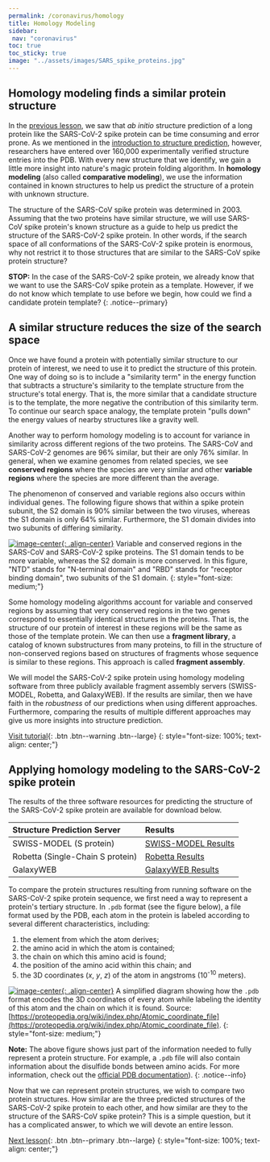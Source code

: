 ```yaml
---
permalink: /coronavirus/homology
title: Homology Modeling
sidebar:
 nav: "coronavirus"
toc: true
toc_sticky: true
image: "../assets/images/SARS_spike_proteins.jpg"
---
```


## Homology modeling finds a similar protein structure

In the [previous lesson](ab_initio), we saw that *ab initio* structure prediction of a long protein like the SARS-CoV-2 spike protein can be time consuming and error prone. As we mentioned in the [introduction to structure prediction](structure_intro), however, researchers have entered over 160,000 experimentally verified structure entries into the PDB. With every new structure that we identify, we gain a little more insight into nature's magic protein folding algorithm. In **homology modeling** (also called **comparative modeling**), we use the information contained in known structures to help us predict the structure of a protein with unknown structure.

The structure of the SARS-CoV spike protein was determined in 2003. Assuming that the two proteins have similar structure, we will use SARS-CoV spike protein's known structure as a guide to help us predict the structure of the SARS-CoV-2 spike protein. In other words, if the search space of all conformations of the SARS-CoV-2 spike protein is enormous, why not restrict it to those structures that are similar to the SARS-CoV spike protein structure?

**STOP:** In the case of the SARS-CoV-2 spike protein, we already know that we want to use the SARS-CoV spike protein as a template. However, if we do not know which template to use before we begin, how could we find a candidate protein template?
{: .notice--primary}

## A similar structure reduces the size of the search space

Once we have found a protein with potentially similar structure to our protein of interest, we need to use it to predict the structure of this protein. One way of doing so is to include a "similarity term" in the energy function that subtracts a structure's similarity to the template structure from the structure's total energy. That is, the more similar that a candidate structure is to the template, the more negative the contribution of this similarity term. To continue our search space analogy, the template protein "pulls down" the energy values of nearby structures like a gravity well.

Another way to perform homology modeling is to account for variance in similarity across different regions of the two proteins. The SARS-CoV and SARS-CoV-2 genomes are 96% similar, but their are only 76% similar. In general, when we examine genomes from related species, we see **conserved regions** where the species are very similar and other **variable regions** where the species are more different than the average.

The phenomenon of conserved and variable regions also occurs within individual genes. The following figure shows that within a spike protein subunit, the S2 domain is 90% similar between the two viruses, whereas the S1 domain is only 64% similar. Furthermore, the S1 domain divides into two subunits of differing similarity.

[![image-center](../assets/images/600px/spike_protein_similarity.png){: .align-center}](../assets/images/spike_protein_similarity.png)
Variable and conserved regions in the SARS-CoV and SARS-CoV-2 spike proteins. The S1 domain tends to be more variable, whereas the S2 domain is more conserved. In this figure, "NTD" stands for "N-terminal domain" and "RBD" stands for "receptor binding domain", two subunits of the S1 domain.
{: style="font-size: medium;"}

Some homology modeling algorithms account for variable and conserved regions by assuming that very conserved regions in the two genes correspond to essentially identical structures in the proteins. That is, the structure of our protein of interest in these regions will be the same as those of the template protein. We can then use a **fragment library**, a catalog of known substructures from many proteins, to fill in the structure of non-conserved regions based on structures of fragments whose sequence is similar to these regions. This approach is called **fragment assembly**.

We will model the SARS-CoV-2 spike protein using homology modeling software from three publicly available fragment assembly servers (SWISS-MODEL, Robetta, and GalaxyWEB). If the results are similar, then we have faith in the *robustness* of our predictions when using different approaches. Furthermore, comparing the results of multiple different approaches may give us more insights into structure prediction.

[Visit tutorial](tutorial_homology){: .btn .btn--warning .btn--large}
{: style="font-size: 100%; text-align: center;"}

## Applying homology modeling to the SARS-CoV-2 spike protein

The results of the three software resources for predicting the structure of the SARS-CoV-2 spike protein are available for download below.

|Structure Prediction Server|Results|
|:--------------------------|:------|
|SWISS-MODEL (S protein)|[SWISS-MODEL Results](../_pages/coronavirus/files/SWISS_Model.zip)|
|Robetta (Single-Chain S protein)|[Robetta Results](../_pages/coronavirus/files/Robetta_Model.zip)|
|GalaxyWEB|[GalaxyWEB Results](../_pages/coronavirus/files/GalaxyWEB_Models.zip)|

To compare the protein structures resulting from running software on the SARS-CoV-2 spike protein sequence, we first need a way to represent a protein's tertiary structure. In `.pdb` format (see the figure below), a file format used by the PDB, each atom in the protein is labeled according to several different characteristics, including:

1. the element from which the atom derives;
2. the amino acid in which the atom is contained;
3. the chain on which this amino acid is found;
4. the position of the amino acid within this chain; and
5. the 3D coordinates (*x*, *y*, *z*) of the atom in angstroms (10<sup>-10</sup> meters).

[![image-center](../assets/images/600px/simplifiedPDB.png){: .align-center}](../assets/images/simplifiedPDB.png)
A simplified diagram showing how the `.pdb` format encodes the 3D coordinates of every atom while labeling the identity of this atom and the chain on which it is found. Source: [https://proteopedia.org/wiki/index.php/Atomic_coordinate_file](https://proteopedia.org/wiki/index.php/Atomic_coordinate_file).
{: style="font-size: medium;"}

**Note:** The above figure shows just part of the information needed to fully represent a protein structure. For example, a `.pdb` file will also contain information about the disulfide bonds between amino acids. For more information, check out the <a href="http://www.wwpdb.org/documentation/file-format" target="_blank">official PDB documentation</a>).
{: .notice--info}

Now that we can represent protein structures, we wish to compare two protein structures. How similar are the three predicted structures of the SARS-CoV-2 spike protein to each other, and how similar are they to the structure of the SARS-CoV spike protein? This is a simple question, but it has a complicated answer, to which we will devote an entire lesson.

[Next lesson](accuracy){: .btn .btn--primary .btn--large}
{: style="font-size: 100%; text-align: center;"}

[^score]: Movaghar, A. F., Launay, G., Schbath, S., Gibrat, J. F., & Rodolphe, F. 2012. Statistical significance of threading scores. Journal of computational biology : a journal of computational molecular cell biology, 19(1), 13–29. https://doi.org/10.1089/cmb.2011.0236

[^tasser]: Roy, A., Kucukural, A., Zhang, Y. 2010. I-TASSER: a unified platform for automated protein structure and function prediction. Nat Protoc, 5(4), 725-738. https://doi.org/10.1038/nprot.2010.5.
